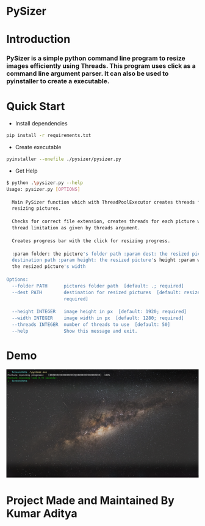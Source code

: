 # PySizer

# Introduction

### PySizer is a simple python command line program to resize images efficiently using Threads. This program uses click as a command line argument parser. It can also be used to pyinstaller to create a executable.

# Quick Start

- Install dependencies

```bash
pip install -r requirements.txt
```

- Create executable

```bash
pyinstaller --onefile ./pysizer/pysizer.py
```

- Get Help

```bash
$ python .\pysizer.py --help
Usage: pysizer.py [OPTIONS]

  Main PySizer function which with ThreadPoolExecutor creates threads for
  resizing pictures.

  Checks for correct file extension, creates threads for each picture with
  thread limitation as given by threads argument.

  Creates progress bar with the click for resizing progress.

  :param folder: the picture's folder path :param dest: the resized pictures
  destination path :param height: the resized picture's height :param width:
  the resized picture's width

Options:
  --folder PATH      pictures folder path  [default: .; required]
  --dest PATH        destination for resized pictures  [default: resized;
                     required]

  --height INTEGER   image height in px  [default: 1920; required]
  --width INTEGER    image width in px  [default: 1280; required]
  --threads INTEGER  number of threads to use  [default: 50]
  --help             Show this message and exit.
```

# Demo

<img src="./screenshot.png">

# Project Made and Maintained By Kumar Aditya
